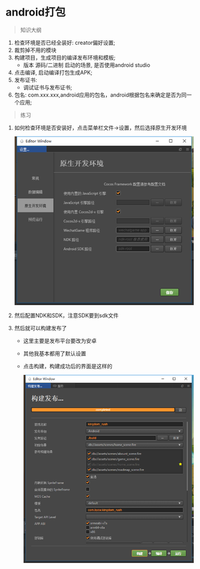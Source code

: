 # android打包

> 知识大纲
1. 检查环境是否已经全装好: creator偏好设置;
2. 裁剪掉不用的模块
3. 构建项目，生成项目的编译发布环境和模板;
    * 版本 源码/二进制   启动的场景, 是否使用android studio
4. 点击编译, 启动编译打包生成APK;
5. 发布证书:
    * 调试证书与发布证书;
6. 包名: com.xxx.xxx,android应用的包名，android根据包名来确定是否为同一个应用;

> 练习
1. 如何检查环境是否安装好，点击菜单栏文件->设置，然后选择原生开发环境

    ![](./images/菜单栏文件设置后弹出的窗口.jpg)
    
2. 然后配置NDK和SDK，注意SDK要到sdk文件
3. 然后就可以构建发布了
    * 这里主要是发布平台要改为安卓  
    * 其他我基本都用了默认设置
    * 点击构建，构建成功后的界面是这样的
    
        ![](./images/安卓构建成功.jpg)  
          

